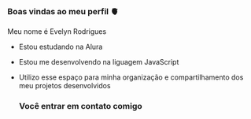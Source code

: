 ### Boas vindas ao meu perfil 🫀

Meu nome é Evelyn Rodrigues 

- Estou estudando na Alura
- Estou me desenvolvendo na liguagem JavaScript
- Utilizo esse espaço para minha organização e compartilhamento dos meu projetos desenvolvidos

  ### Você entrar em contato comigo
